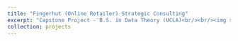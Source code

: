 ```yaml
---
title: "Fingerhut (Online Retailer) Strategic Consulting"
excerpt: "Capstone Project - B.S. in Data Theory (UCLA)<br/><br/><img src='/images/fingerhut_consulting.png' style='box-shadow: 10px 10px 20px rgba(0, 0, 0, 0.3);'>"
collection: projects
---
```


